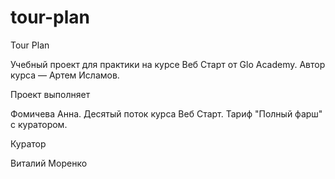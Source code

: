 # tour-plan

Tour Plan

Учебный проект для практики на курсе Веб Старт от Glo Academy. Автор курса — Артем Исламов.

Проект выполняет

Фомичева Анна. Десятый поток курса Веб Старт. Тариф "Полный фарш" с куратором.

Куратор

Виталий Моренко
